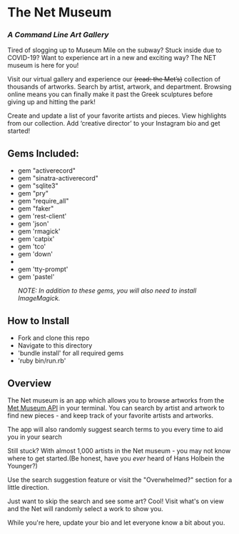 
<h1><b>The Net Museum </b></h1>
<i><h3>A Command Line Art Gallery</i></h3>


Tired of slogging up to Museum Mile on the subway? Stuck inside due to COVID-19? Want to experience art in a new and exciting way? The NET museum is here for you! 

Visit our virtual gallery and experience our <s>(read: the Met’s)</s> collection of thousands of artworks. Search by artist, artwork, and department. Browsing online means you can finally make it past the Greek sculptures before giving up and hitting the park! 

Create and update a list of your favorite artists and pieces. View highlights from our collection. Add ‘creative director’ to your Instagram bio and get started! 

<h2>Gems Included:</h2>
<ul>
<li>gem "activerecord"</li>
<li>gem "sinatra-activerecord"</li>
<li>gem "sqlite3"</li>
<li>gem "pry"</li>
<li>gem "require_all"
<li>gem "faker"</li>
<li>gem 'rest-client'</li>
<li>gem 'json'</li>
<li>gem 'rmagick'</li>
<li>gem 'catpix'</li>
<li>gem 'tco'</li>
<li>gem 'down'<li>
<li>gem 'tty-prompt'</li>
<li>gem 'pastel'</li>

<i>NOTE: In addition to these gems, you will also need to install ImageMagick.</i>
</ul>


<h2>How to Install</h2>
<ul>
  <li>Fork and clone this repo</li>
  <li>Navigate to this directory</li>
  <li>'bundle install' for all required gems</li>

  <li>'ruby bin/run.rb'</li>
</ul>

<h2>Overview</h2>

The Net museum is an app which allows you to browse artworks from the <a href="https://metmuseum.github.io/">Met Museum API</a> in your terminal.
You can search by artist and artwork to find new pieces - and keep track of your favorite artists and artworks. 

The app will also randomly suggest search terms to you every time to aid you in your search 

Still stuck? With almost 1,000 artists in the Net museum - you may not know where to get started.(Be honest, have you <i>ever</i> heard of Hans Holbein the Younger?)

 Use the search suggestion feature or visit the "Overwhelmed?" section for a little direction. 

Just want to skip the search and see some art? Cool! Visit what's on view and the Net will randomly select a work to show you.

While you're here, update your bio and let everyone know a bit about you.


